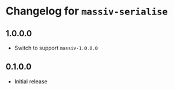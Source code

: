 # Changelog for `massiv-serialise`

## 1.0.0.0

* Switch to support `massiv-1.0.0.0`

## 0.1.0.0

* Initial release
